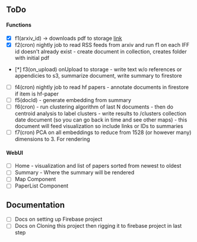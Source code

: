 

## ToDo

#### Functions
- [x] f1(arxiv_id) -> downloads pdf to storage [link](functions/download_and_upload.py)
- [x] f2(cron) nightly job to read RSS feeds from arxiv and run f1 on each IFF id doesn't already exist - create document in collection, creates folder with initial pdf
- [*] f3(on_upload) onUpload to storage -  write text w/o references or appendicies to s3, summarize document, write summary to firestore
- [ ] f4(cron) nightly job to read hf papers - annotate documents in firestore if item is hf-paper
- [ ] f5(docId) - generate embedding from summary
- [ ] f6(cron) - run clustering algorithm of last N documents - then do centroid analysis to label clusters - write results to /clusters collection date document (so you can go back in time and see other maps) - this document will feed visualization so include links or IDs to summaries
- [ ] f7(cron) PCA on all embeddings to reduce from 1528 (or however many) dimensions to 3. For rendering 

#### WebUI
- [ ] Home - visualization and list of papers sorted from newest to oldest
- [ ] Summary - Where the summary will be rendered
- [ ] Map Component
- [ ] PaperList Component

## Documentation

- [ ] Docs on setting up Firebase project
- [ ] Docs on Cloning this project then rigging it to firebase project in last step

